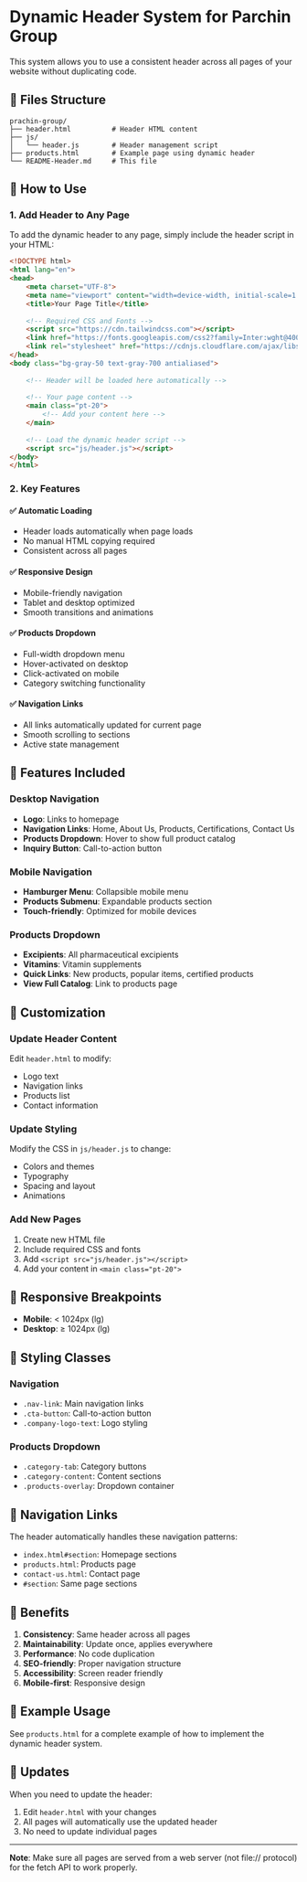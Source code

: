 # Dynamic Header System for Parchin Group

This system allows you to use a consistent header across all pages of your website without duplicating code.

## 📁 Files Structure

```
prachin-group/
├── header.html          # Header HTML content
├── js/
│   └── header.js        # Header management script
├── products.html        # Example page using dynamic header
└── README-Header.md     # This file
```

## 🚀 How to Use

### 1. Add Header to Any Page

To add the dynamic header to any page, simply include the header script in your HTML:

```html
<!DOCTYPE html>
<html lang="en">
<head>
    <meta charset="UTF-8">
    <meta name="viewport" content="width=device-width, initial-scale=1.0">
    <title>Your Page Title</title>
    
    <!-- Required CSS and Fonts -->
    <script src="https://cdn.tailwindcss.com"></script>
    <link href="https://fonts.googleapis.com/css2?family=Inter:wght@400;500;600;700;800&display=swap" rel="stylesheet">
    <link rel="stylesheet" href="https://cdnjs.cloudflare.com/ajax/libs/font-awesome/6.4.0/css/all.min.css">
</head>
<body class="bg-gray-50 text-gray-700 antialiased">
    
    <!-- Header will be loaded here automatically -->
    
    <!-- Your page content -->
    <main class="pt-20">
        <!-- Add your content here -->
    </main>
    
    <!-- Load the dynamic header script -->
    <script src="js/header.js"></script>
</body>
</html>
```

### 2. Key Features

#### ✅ **Automatic Loading**
- Header loads automatically when page loads
- No manual HTML copying required
- Consistent across all pages

#### ✅ **Responsive Design**
- Mobile-friendly navigation
- Tablet and desktop optimized
- Smooth transitions and animations

#### ✅ **Products Dropdown**
- Full-width dropdown menu
- Hover-activated on desktop
- Click-activated on mobile
- Category switching functionality

#### ✅ **Navigation Links**
- All links automatically updated for current page
- Smooth scrolling to sections
- Active state management

## 🎯 Features Included

### Desktop Navigation
- **Logo**: Links to homepage
- **Navigation Links**: Home, About Us, Products, Certifications, Contact Us
- **Products Dropdown**: Hover to show full product catalog
- **Inquiry Button**: Call-to-action button

### Mobile Navigation
- **Hamburger Menu**: Collapsible mobile menu
- **Products Submenu**: Expandable products section
- **Touch-friendly**: Optimized for mobile devices

### Products Dropdown
- **Excipients**: All pharmaceutical excipients
- **Vitamins**: Vitamin supplements
- **Quick Links**: New products, popular items, certified products
- **View Full Catalog**: Link to products page

## 🔧 Customization

### Update Header Content
Edit `header.html` to modify:
- Logo text
- Navigation links
- Products list
- Contact information

### Update Styling
Modify the CSS in `js/header.js` to change:
- Colors and themes
- Typography
- Spacing and layout
- Animations

### Add New Pages
1. Create new HTML file
2. Include required CSS and fonts
3. Add `<script src="js/header.js"></script>`
4. Add your content in `<main class="pt-20">`

## 📱 Responsive Breakpoints

- **Mobile**: < 1024px (lg)
- **Desktop**: ≥ 1024px (lg)

## 🎨 Styling Classes

### Navigation
- `.nav-link`: Main navigation links
- `.cta-button`: Call-to-action button
- `.company-logo-text`: Logo styling

### Products Dropdown
- `.category-tab`: Category buttons
- `.category-content`: Content sections
- `.products-overlay`: Dropdown container

## 🔗 Navigation Links

The header automatically handles these navigation patterns:
- `index.html#section`: Homepage sections
- `products.html`: Products page
- `contact-us.html`: Contact page
- `#section`: Same page sections

## 🚀 Benefits

1. **Consistency**: Same header across all pages
2. **Maintainability**: Update once, applies everywhere
3. **Performance**: No code duplication
4. **SEO-friendly**: Proper navigation structure
5. **Accessibility**: Screen reader friendly
6. **Mobile-first**: Responsive design

## 📝 Example Usage

See `products.html` for a complete example of how to implement the dynamic header system.

## 🔄 Updates

When you need to update the header:
1. Edit `header.html` with your changes
2. All pages will automatically use the updated header
3. No need to update individual pages

---

**Note**: Make sure all pages are served from a web server (not file:// protocol) for the fetch API to work properly. 